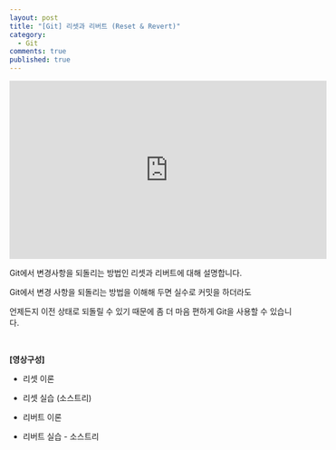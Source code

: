 ```yaml
---
layout: post
title: "[Git] 리셋과 리버트 (Reset & Revert)"
category:
  - Git
comments: true
published: true
---
```


<iframe width="560" height="315" src="https://www.youtube.com/embed/3ehFeHkFj18" title="YouTube video player" frameborder="0" allow="accelerometer; autoplay; clipboard-write; encrypted-media; gyroscope; picture-in-picture" allowfullscreen></iframe>

Git에서 변경사항을 되돌리는 방법인 리셋과 리버트에 대해 설명합니다.

Git에서 변경 사항을 되돌리는 방법을 이해해 두면 실수로 커밋을 하더라도 

언제든지 이전 상태로 되돌릴 수 있기 때문에 좀 더 마음 편하게 Git을 사용할 수 있습니다.

<br/>

**[영상구성]**

- 리셋 이론

- 리셋 실습 (소스트리)

- 리버트 이론

- 리버트 실습 - 소스트리
